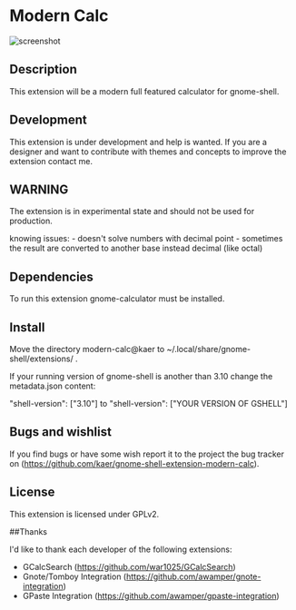 # Modern Calc
![screenshot](https://github.com/kaer/gnome-shell-extension-modern-calc/raw/master/modern-calc@kaer/images/modern-calc-v0.0.1.png)

## Description

This extension will be a modern full featured calculator for gnome-shell.

## Development

This extension is under development and help is wanted. If you are a designer and want to contribute with themes and concepts to improve the extension contact me.

## WARNING

The extension is in experimental state and should not be used for production.

knowing issues:
	- doesn't solve numbers with decimal point
	- sometimes the result are converted to another base instead decimal (like octal)


## Dependencies

To run this extension gnome-calculator must be installed.

## Install

Move the directory modern-calc@kaer to ~/.local/share/gnome-shell/extensions/ .

If your running version of gnome-shell is another than 3.10 change the metadata.json content:

"shell-version": ["3.10"]
to
"shell-version": ["YOUR VERSION OF GSHELL"]

## Bugs and wishlist

If you find bugs or have some wish report it to the project the bug tracker on (https://github.com/kaer/gnome-shell-extension-modern-calc).

## License

This extension is licensed under GPLv2.

##Thanks

I'd like to thank each developer of the following extensions:

 - GCalcSearch (https://github.com/war1025/GCalcSearch)
 - Gnote/Tomboy Integration (https://github.com/awamper/gnote-integration)
 - GPaste Integration (https://github.com/awamper/gpaste-integration)

